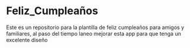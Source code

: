 # Feliz_Cumpleaños
Este es un repositorio para la plantilla de feliz cumpleaños para amigos y familiares, al paso del tiempo laneo mejorar esta app para que tenga un excelente diseño

